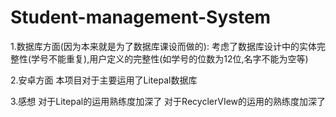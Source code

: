 # Student-management-System
1.数据库方面(因为本来就是为了数据库课设而做的): 考虑了数据库设计中的实体完整性(学号不能重复),用户定义的完整性(如学号的位数为12位,名字不能为空等)

2.安卓方面 本项目对于主要运用了Litepal数据库

3.感想 对于Litepal的运用熟练度加深了 对于RecyclerVIew的运用的熟练度加深了
